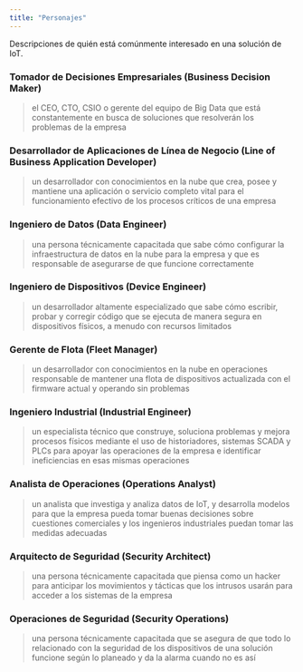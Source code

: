 ```yaml
---
title: "Personajes"
---
```

Descripciones de quién está comúnmente interesado en una solución de IoT.
<!--more-->

### Tomador de Decisiones Empresariales (Business Decision Maker)
> el CEO, CTO, CSIO o gerente del equipo de Big Data que está constantemente en busca de soluciones que resolverán los problemas de la empresa

### Desarrollador de Aplicaciones de Línea de Negocio (Line of Business Application Developer)
> un desarrollador con conocimientos en la nube que crea, posee y mantiene una aplicación o servicio completo vital para el funcionamiento efectivo de los procesos críticos de una empresa

### Ingeniero de Datos (Data Engineer)
> una persona técnicamente capacitada que sabe cómo configurar la infraestructura de datos en la nube para la empresa y que es responsable de asegurarse de que funcione correctamente

### Ingeniero de Dispositivos (Device Engineer)
> un desarrollador altamente especializado que sabe cómo escribir, probar y corregir código que se ejecuta de manera segura en dispositivos físicos, a menudo con recursos limitados

### Gerente de Flota (Fleet Manager)
> un desarrollador con conocimientos en la nube en operaciones responsable de mantener una flota de dispositivos actualizada con el firmware actual y operando sin problemas

### Ingeniero Industrial (Industrial Engineer)
> un especialista técnico que construye, soluciona problemas y mejora procesos físicos mediante el uso de historiadores, sistemas SCADA y PLCs para apoyar las operaciones de la empresa e identificar ineficiencias en esas mismas operaciones

### Analista de Operaciones (Operations Analyst)
> un analista que investiga y analiza datos de IoT, y desarrolla modelos para que la empresa pueda tomar buenas decisiones sobre cuestiones comerciales y los ingenieros industriales puedan tomar las medidas adecuadas

### Arquitecto de Seguridad (Security Architect)
> una persona técnicamente capacitada que piensa como un hacker para anticipar los movimientos y tácticas que los intrusos usarán para acceder a los sistemas de la empresa

### Operaciones de Seguridad (Security Operations)
> una persona técnicamente capacitada que se asegura de que todo lo relacionado con la seguridad de los dispositivos de una solución funcione según lo planeado y da la alarma cuando no es así


